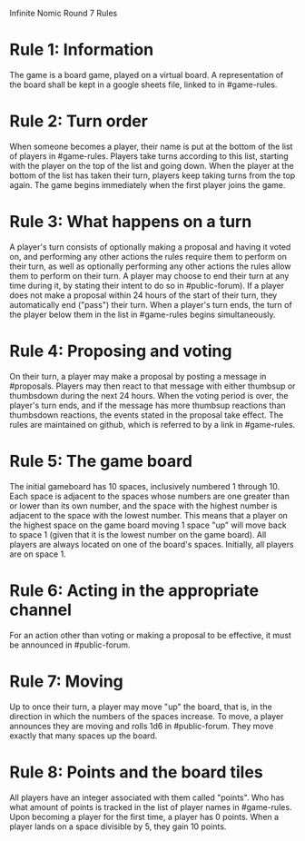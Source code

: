Infinite Nomic Round 7 Rules 

# Rule 1: Information 
The game is a board game, played on a virtual board. A representation of the board shall be kept in a google sheets file, linked to in #game-rules.

# Rule 2: Turn order
When someone becomes a player, their name is put at the bottom of the list of players in #game-rules. Players take turns according to this list, starting with the player on the top of the list and going down. When the player at the bottom of the list has taken their turn, players keep taking turns from the top again. The game begins immediately when the first player joins the game. 

# Rule 3: What happens on a turn
A player's turn consists of optionally making a proposal and having it voted on, and performing any other actions the rules require them to perform on their turn, as well as optionally performing any other actions the rules allow them to perform on their turn. A player may choose to end their turn at any time during it, by stating their intent to do so in #public-forum). If a player does not make a proposal within 24 hours of the start of their turn, they automatically end ("pass") their turn. 
When a player's turn ends, the turn of the player below them in the list in #game-rules begins simultaneously. 

# Rule 4: Proposing and voting
On their turn, a player may make a proposal by posting a message in #proposals. Players may then react to that message with either thumbsup or thumbsdown during the next 24 hours. When the voting period is over, the player's turn ends, and if the message has more thumbsup reactions than thumbsdown reactions, the events stated in the proposal take effect. The rules are maintained on github, which is referred to by a link in #game-rules. 

# Rule 5: The game board
The initial gameboard has 10 spaces, inclusively numbered 1 through 10. Each space is adjacent to the spaces whose numbers are one greater than or lower than its own number, and the space with the highest number is adjacent to the space with the lowest number. This means that a player on the highest space on the game board moving 1 space "up" will move back to space 1 (given that it is the lowest number on the game board). All players are always located on one of the board's spaces. Initially, all players are on space 1.

# Rule 6: Acting in the appropriate channel
For an action other than voting or making a proposal to be effective, it must be announced in #public-forum.

# Rule 7: Moving 
Up to once their turn, a player may move "up" the board, that is, in the direction in which the numbers of the spaces increase. To move, a player announces they are moving and rolls 1d6 in #public-forum. They move exactly that many spaces up the board. 

# Rule 8: Points and the board tiles
All players have an integer associated with them called "points". 
Who has what amount of points is tracked in the list of player names in #game-rules. 
Upon becoming a player for the first time, a player has 0 points. 
When a player lands on a space divisible by 5, they gain 10 points. 
